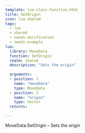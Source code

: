 ```yaml
---
template: lua-class-function.html
title: SetOrigin
icon: lua-shared
tags:
  - lua
  - shared
  - needs-verification
  - needs-example
lua:
  library: MoveData
  function: SetOrigin
  realm: shared
  description: "Sets the origin"
  
  arguments:
  - position: 1
    name: "moveData"
    type: MoveData
  - position: 2
    name: "origin"
    type: Vector
  returns:
    
---
```


<div class="lua__search__keywords">
MoveData:SetOrigin &#x2013; Sets the origin
</div>
